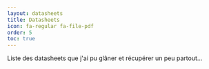 ```yaml
---
layout: datasheets
title: Datasheets
icon: fa-regular fa-file-pdf
order: 5
toc: true
---
```


Liste des datasheets que j'ai pu glâner et récupérer un peu partout...
